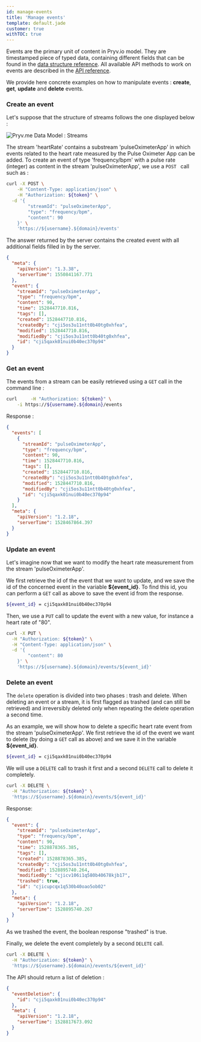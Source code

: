 ```yaml
---
id: manage-events
title: 'Manage events'
template: default.jade
customer: true
withTOC: true
---
```


Events are the primary unit of content in Pryv.io model. They are timestamped piece of typed data, containing different fields that can be found in the [data structure reference](http://pryv.github.io/reference/#data-structure-event). 
All available API methods to work on events are described in the [API reference](http://pryv.github.io/reference/#events).

We provide here concrete examples on how to manipulate events : **create**, **get**, **update** and **delete** events.

### Create an event 

Let's suppose that the structure of streams follows the one displayed below :

![Pryv.me Data Model : Streams](/assets/images/getting-started/streams_structure_v1.png)

The stream 'heartRate' contains a substream 'pulseOximeterApp' in which events related to the heart rate measured by the Pulse Oximeter App can be added. 
To create an event of type 'frequency/bpm' with a pulse rate (integer) as content in the stream 'pulseOximeterApp', we use a ```POST ``` call such as :

```bash
curl -X POST \
    -H "Content-Type: application/json" \
    -H "Authorization: ${token}" \
  -d '{
        "streamId": "pulseOximeterApp",
        "type": "frequency/bpm",
        "content": 90
    }' \
    'https://${username}.${domain}/events'
```

The answer returned by the server contains the created event with all additional fields filled in by the server.

```json
{
  "meta": {
    "apiVersion": "1.3.38",
    "serverTime": 1550841167.771
  },
  "event": {
    "streamId": "pulseOximeterApp",
    "type": "frequency/bpm",
    "content": 90,
    "time": 1528447710.816,
    "tags": [],
    "created": 1528447710.816,
    "createdBy": "cji5os3u11ntt0b40tg0xhfea",
    "modified": 1528447710.816,
    "modifiedBy": "cji5os3u11ntt0b40tg0xhfea",
    "id": "cji5qaxk01nui0b40ec370p94"
  }
}
```

### Get an event

The events from a stream can be easily retrieved using a ```GET``` call in the command line :

```bash
curl     -H "Authorization: ${token}" \
    -i https://${username}.${domain}/events
```

Response :

```json
{
  "events": [
    {
      "streamId": "pulseOximeterApp",
      "type": "frequency/bpm",
      "content": 90,
      "time": 1528447710.816,
      "tags": [],
      "created": 1528447710.816,
      "createdBy": "cji5os3u11ntt0b40tg0xhfea",
      "modified": 1528447710.816,
      "modifiedBy": "cji5os3u11ntt0b40tg0xhfea",
      "id": "cji5qaxk01nui0b40ec370p94"
    }
  ],
  "meta": {
    "apiVersion": "1.2.18",
    "serverTime": 1528467864.397
  }
}
```

### Update an event

Let's imagine now that we want to modify the heart rate measurement from the stream 'pulseOximeterApp'. 

We first retrieve the id of the event that we want to update, and we save the id of the concerned event in the variable **${event_id}**. To find this id, you can perform a ```GET``` call as above to save the event id from the response.

```bash
${event_id} = cji5qaxk01nui0b40ec370p94
```

Then, we use a ```PUT``` call to update the event with a new value, for instance a heart rate of "80".

```bash
curl -X PUT \
  -H "Authorization: ${token}" \
  -H "Content-Type: application/json" \
  -d '{
        "content": 80
    }' \
    'https://${username}.${domain}/events/${event_id}'
```

### Delete an event

The ```delete``` operation is divided into two phases : trash and delete. When deleting an event or a stream, it is first flagged as trashed (and can still be retrieved) and irreversibly deleted only when repeating the delete operation a second time. 

As an example, we will show how to delete a specific heart rate event from the stream 'pulseOximeterApp'.  We first retrieve the id of the event we want to delete (by doing a ```GET``` call as above) and we save it in the variable **${event_id}**.

```bash
${event_id} = cji5qaxk01nui0b40ec370p94
```

We will use a ```DELETE``` call to trash it first and a second ```DELETE``` call to delete it completely. 

```bash
curl -X DELETE \
  -H "Authorization: ${token}" \
  'https://${username}.${domain}/events/${event_id}'
```

Response:

```json
{
  "event": {
    "streamId": "pulseOximeterApp",
    "type": "frequency/bpm",
    "content": 90,
    "time": 1528878365.385,
    "tags": [],
    "created": 1528878365.385,
    "createdBy": "cji5os3u11ntt0b40tg0xhfea",
    "modified": 1528895740.264,
    "modifiedBy": "cjicv106i1q580b40678kjb17",
    "trashed": true,
    "id": "cjicupcqx1q530b40oao5ob02"
  },
  "meta": {
    "apiVersion": "1.2.18",
    "serverTime": 1528895740.267
  }
}
```

As we trashed the event, the boolean response "trashed" is true.

Finally, we delete the event completely by a second ```DELETE``` call. 

```bash
curl -X DELETE \
  -H "Authorization: ${token}" \
  'https://${username}.${domain}/events/${event_id}'
```

The API should return a list of deletion :

```json
{
  "eventDeletion": {
    "id": "cji5qaxk01nui0b40ec370p94"
  },
  "meta": {
    "apiVersion": "1.2.18",
    "serverTime": 1528817673.092
  }
}
```
